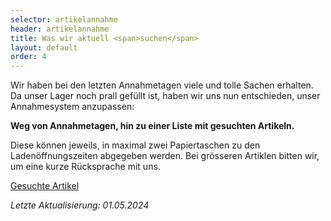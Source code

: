 ```yaml
---
selector: artikelannahme
header: artikelannahme
title: Was wir aktuell <span>suchen</span>
layout: default
order: 4
---
```


Wir haben bei den letzten Annahmetagen viele und tolle Sachen erhalten.
Da unser Lager noch prall gefüllt ist, haben wir uns nun entschieden, unser Annahmesystem anzupassen:

**Weg von Annahmetagen, hin zu einer Liste mit gesuchten Artikeln.**

Diese können jeweils, in maximal zwei Papiertaschen zu den Ladenöffnungszeiten abgegeben werden.
Bei grösseren Artiklen bitten wir, um eine kurze Rücksprache mit uns.

<a class="btn-download" href="/assets/downloads/GesuchteArtikel_20240501.pdf" target="_blank">Gesuchte Artikel</a>

*Letzte Aktualisierung: 01.05.2024*

